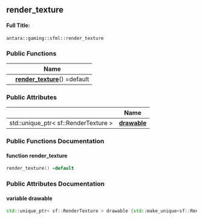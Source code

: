 

## render_texture

#### Full Title:
```
antara::gaming::sfml::render_texture
```















### Public Functions

|                | Name           |
| -------------- | -------------- |
|  | **[render_texture](Classes/structantara_1_1gaming_1_1sfml_1_1render__texture.md#function-render_texture)**() =default  |


### Public Attributes

|                | Name           |
| -------------- | -------------- |
| std::unique_ptr< sf::RenderTexture > | **[drawable](Classes/structantara_1_1gaming_1_1sfml_1_1render__texture.md#variable-drawable)**  |











### Public Functions Documentation

#### function render_texture

```cpp
render_texture() =default
```






























### Public Attributes Documentation

#### variable drawable

```cpp
std::unique_ptr< sf::RenderTexture > drawable {std::make_unique<sf::RenderTexture>()};
```



































